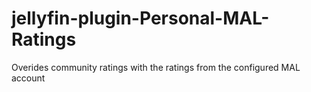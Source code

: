 # jellyfin-plugin-Personal-MAL-Ratings
Overides community ratings with the ratings from the configured MAL account
